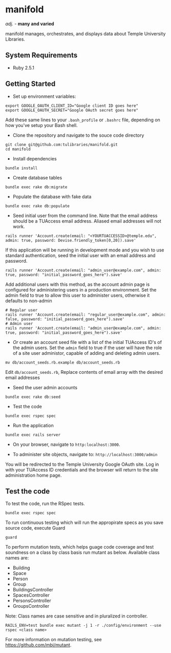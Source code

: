 # manifold
*adj.* - **many and varied**

manifold manages, orchestrates, and displays data about Temple University Libraries.

## System Requirements

- Ruby 2.5.1

##  Getting Started

* Set up environment variables:

```
export GOOGLE_OAUTH_CLIENT_ID="Google client ID goes here"
export GOOGLE_OAUTH_SECRET="Google OAuth secret goes here"
```

Add these same lines to your `.bash_profile` or `.bashrc` file, depending on
how you've setup your Bash shell.

* Clone the repository and navigate to the souce code directory

```
git clone git@github.com:tulibraries/manifold.git
cd manifold
```

* Install dependencies

```
bundle install
```

* Create database tables

```
bundle exec rake db:migrate
```

* Populate the database with fake data

```
bundle exec rake db:populate
```

* Seed initial user from the command line. Note that the email address should be a TUAccess email address.
Aliased email addresses will not work.

```
rails runner 'Account.create(email: "<YOURTUACCESSID>@temple.edu", admin: true, password: Devise.friendly_token[0,20]).save'
```

If this application will be running in development mode and you wish to use standard authentication, seed the initial user
with an email address and password.

```
rails runner 'Account.create(email: "admin_user@example.com", admin: true, password: "initial_password_goes_here").save'
```

Add additional users with this method, as the account admin page is configured for administering users in a production environment. Set the admin field to true to allow this user to administer users, otherwise it defaults to non-admin

```
# Regular user
rails runner 'Account.create(email: "regular_user@example.com", admin: false, password: "initial_password_goes_here").save'
# Admin user
rails runner 'Account.create(email: "admin_user@example.com", admin: true, password: "initial_password_goes_here").save'
```

* *Or* create an account seed file with a list of the initial TUAccess ID's of the
admin users. Set the `admin` field to true if the user will have the role of a site user
administor, capable of adding and deleting admin users.

```
mv db/account_seeds.rb.example db/account_seeds.rb
```

Edit `db/account_seeds.rb`, Replace contents of email array with the desired email addresses

* Seed the user admin accounts

```
bundle exec rake db:seed
```

* Test the code

```
bundle exec rspec spec
```

* Run the application

```
bundle exec rails server
```

* On your browser, navigate to `http:localhost:3000`.

* To administer site objects, navigate to: `http://localhost:3000/admin`

You will be redirected to the Temple University Google OAuth site. Log in with your TUAccess ID credentials and the
browser will return to the site administration home page.

## Test the code

To test the code, run the RSpec tests.

```
bundle exec rspec spec
```

To run continuous testing which will run the appropirate specs as you save
source code, execute Guard

```
guard
```

To perform mutation tests, which helps guage code coverage and test soundness on a class by class basis
run mutant as below.  Available class names are:

* Building
* Space
* Person
* Group
* BuildingsController
* SpacesController
* PersonsController
* GroupsController

Note: Class names are case sensitive and in pluralized in controller.

```
RAILS_ENV=test bundle exec mutant -j 1 -r ./config/environment --use rspec <class name>
```

For more information on mutation testing, see https://github.com/mbj/mutant.
